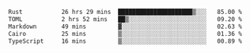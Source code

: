 <!--START_SECTION:waka-->

```txt
Rust           26 hrs 29 mins  █████████████████████▒░░░   85.00 %
TOML           2 hrs 52 mins   ██▒░░░░░░░░░░░░░░░░░░░░░░   09.20 %
Markdown       49 mins         ▓░░░░░░░░░░░░░░░░░░░░░░░░   02.63 %
Cairo          25 mins         ▒░░░░░░░░░░░░░░░░░░░░░░░░   01.36 %
TypeScript     16 mins         ▒░░░░░░░░░░░░░░░░░░░░░░░░   00.89 %
```

<!--END_SECTION:waka-->
